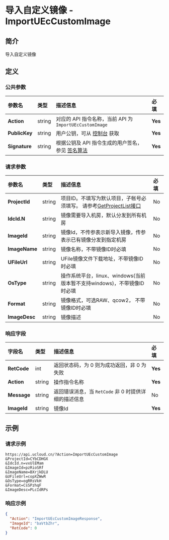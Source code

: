 # 导入自定义镜像 - ImportUEcCustomImage

## 简介

导入自定义镜像









## 定义

### 公共参数

| 参数名 | 类型 | 描述信息 | 必填 |
|:---|:---|:---|:---|
| **Action**     | string  | 对应的 API 指令名称，当前 API 为 `ImportUEcCustomImage`                        | **Yes** |
| **PublicKey**  | string  | 用户公钥，可从 [控制台](https://console.ucloud.cn/uapi/apikey) 获取                                             | **Yes** |
| **Signature**  | string  | 根据公钥及 API 指令生成的用户签名，参见 [签名算法](api/summary/signature.md)  | **Yes** |

### 请求参数

| 参数名 | 类型 | 描述信息 | 必填 |
|:---|:---|:---|:---|
| **ProjectId** | string | 项目ID。不填写为默认项目，子帐号必须填写。 请参考[GetProjectList接口](https://docs.ucloud.cn/api/summary/get_project_list) |No|
| **IdcId.N** | string | 镜像需要导入机房，默认分发到所有机房 |No|
| **ImageId** | string | 镜像Id，不传参表示新导入镜像，传参表示已有镜像分发到指定机房 |No|
| **ImageName** | string | 镜像名称，不带镜像ID时必填 |No|
| **UFileUrl** | string | UFile镜像文件下载地址，不带镜像ID时必填 |No|
| **OsType** | string | 操作系统平台，linux、windows(当前版本暂不支持windows)，不带镜像ID时必填 |No|
| **Format** | string | 镜像格式，可选RAW、qcow2， 不带镜像ID时必填 |No|
| **ImageDesc** | string | 镜像描述 |No|

### 响应字段

| 字段名 | 类型 | 描述信息 | 必填 |
|:---|:---|:---|:---|
| **RetCode** | int | 返回状态码，为 0 则为成功返回，非 0 为失败 |**Yes**|
| **Action** | string | 操作指令名称 |**Yes**|
| **Message** | string | 返回错误消息，当 `RetCode` 非 0 时提供详细的描述信息 |No|
| **ImageId** | string | 镜像Id |**Yes**|




## 示例

### 请求示例
    
```
https://api.ucloud.cn/?Action=ImportUEcCustomImage
&ProjectId=CYbCDHGX
&IdcId.n=vxUlEMam
&ImageId=pzRioSRf
&ImageName=BXrjkDLU
&UFileUrl=copXZWwR
&OsType=ogRRsVkH
&Format=CsSPzhqF
&ImageDesc=PLcIdRPs
```

### 响应示例
    
```json
{
  "Action": "ImportUEcCustomImageResponse",
  "ImageId": "baVtbZhr",
  "RetCode": 0
}
```





